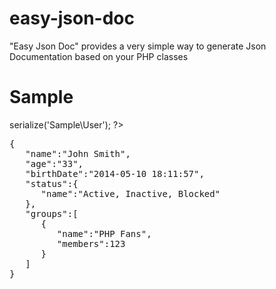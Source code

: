 easy-json-doc
=============

"Easy Json Doc" provides a very simple way to generate Json Documentation based on your PHP classes


# Sample

<?php 
namespace Sample;

class User
{
    /**
     * @var string
     * @EasyJsonDoc\Sample John Smith
     */
    public $name;

    /**
     * @var int
     * @EasyJsonDoc\Sample 33
     */
    public $age;

    /**
     * @var datetime
     */
    public $birthDate;

    /**
     * @var Sample\Status
     */
    public $status;

    /**
     * @var Sample\Group[]
     */
    public $groups;
}

class Status
{
    /**
     * @var string
     * @EasyJsonDoc\Sample Active
     */
    public $name;
}

class Group
{
    /**
     * @var string
     * @EasyJsonDoc\Sample PHP Fans
     */
    public $name;

    /**
     * @var int
     */
    public $members;
}

$documentor = new \GSaores\EasyJsonDoc\Serializer\JsonSerializer();
echo $documentor->serialize('Sample\User');
?>

<pre>
{
   "name":"John Smith",
   "age":"33",
   "birthDate":"2014-05-10 18:11:57",
   "status":{
      "name":"Active, Inactive, Blocked"
   },
   "groups":[
      {
         "name":"PHP Fans",
         "members":123
      }
   ]
}
</pre>
